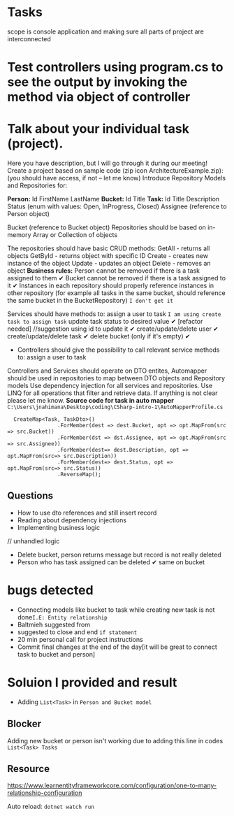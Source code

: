 # Tasks
scope is console application and making sure all parts of project are interconnected
# Test controllers using  program.cs to see the output  by invoking the method via object of controller
# Talk about your individual task (project).
Here you have description, but I will go through it during our meeting!
Create a project based on sample code (​zip icon ArchitectureExample.zip): (you should have access, if not – let me know)
Introduce Repository Models and Repositories for:

**Person:**
Id
FirstName
LastName
**Bucket:**
Id
Title
**Task:**
Id
Title
Description
Status (enum with values: Open, InProgress, Closed)
Assignee (reference to Person object)

Bucket (reference to Bucket object)
Repositories should be based on in-memory Array or Collection of objects

The repositories should have basic CRUD methods:
GetAll - returns all objects
GetById - returns object with specific ID
Create - creates new instance of the object
Update - updates an object
Delete - removes an object
**Business rules:**
Person cannot be removed if there is a task assigned to them ✔
Bucket cannot be removed if there is a task assigned to it ✔
Instances in each repository should properly reference instances in other repository (for example all tasks in the same bucket, should reference the same bucket in the BucketRepository) `I don't get it`

Services should have methods to:
assign a user to task `I am using create task to assign task`
update task status to desired value ✔ [refactor needed] //suggestion using id to update it
  ✔ 
create/update/delete user ✔
create/update/delete task ✔
delete bucket (only if it's empty) ✔

- Controllers should give the possibility to call relevant service methods to:
assign a user to task


Controllers and Services should operate on DTO entites, Automapper should be used in repositories to map between DTO objects and Repository models
Use dependency injection for all services and repositories.
Use LINQ for all operations that filter and retrieve data.
If anything is not clear please let me know.
**Source code for task in auto mapper**
`C:\Users\jnahimana\Desktop\coding\CSharp-intro-1\AutoMapperProfile.cs`
``` 
  CreateMap<Task, TaskDto>()
                .ForMember(dest => dest.Bucket, opt => opt.MapFrom(src => src.Bucket))
                .ForMember(dst => dst.Assignee, opt => opt.MapFrom(src => src.Assignee))
                .ForMember(dest=> dest.Description, opt => opt.MapFrom(src=> src.Description))
                .ForMember(dest=> dest.Status, opt => opt.MapFrom(src=> src.Status))
                .ReverseMap();
```

Questions
------------
- How to use dto references and still insert record
- Reading about dependency injections
- Implementing business logic

// unhandled logic
- Delete bucket, person returns message but record is not really deleted
- Person who has task assigned can be deleted ✔
same on bucket

# bugs detected
- Connecting models like bucket to task while creating new task is not done`I.E: Entity relationship `
- Baltmieh suggested from 
- suggested to close and end `if statement`
- 20 min personal call for project instructions
- Commit final changes at the end of the day[it will be great to connect task to bucket and person]
# Soluion I provided and result
- Adding `List<Task>` in `Person and Bucket model`
## Blocker
Adding new bucket or person isn't working due to adding this line in codes `List<Task> Tasks`
## Resource
https://www.learnentityframeworkcore.com/configuration/one-to-many-relationship-configuration

Auto reload: `dotnet watch run` 